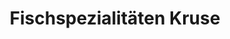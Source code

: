 ---
title: "Fischspezialitäten Kruse"
url: /greifswald/fischspezialitaeten-kruse/
shop: Feinkost
---